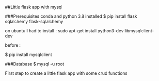 

##Little flask app with mysql

###Prerequisites conda and python 3.8 installed 
$ pip install flask sqlalchemy flask-sqlalchemy

on ubuntu I had to install : sudo apt-get install python3-dev libmysqlclient-dev 

before : 

$ pip install mysqlclient

###Database $ mysql -u root

First step to create a little flask app with some crud functions




